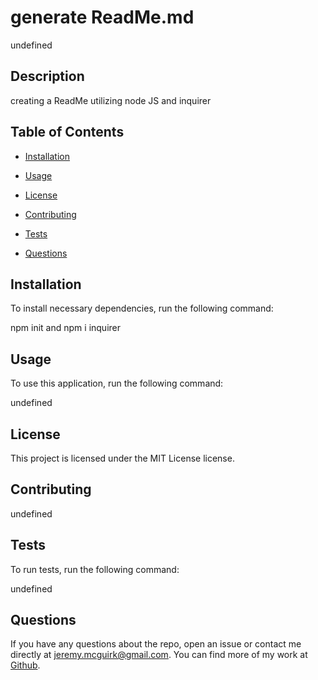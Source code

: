 # generate ReadMe.md
undefined
## Description

creating a ReadMe utilizing node JS and inquirer


## Table of Contents

* [Installation](#installation)

* [Usage](#usage)

* [License](#license)

* [Contributing](#contributing)

* [Tests](#tests)

* [Questions](#questions)


## Installation

To install necessary dependencies, run the following command:

npm init and npm i inquirer


## Usage

To use this application, run the following command:

undefined


## License

This project is licensed under the MIT License license.


## Contributing

undefined


## Tests

To run tests, run the following command:

undefined


## Questions

If you have any questions about the repo, open an issue or contact me directly at jeremy.mcguirk@gmail.com. You can find more of my work at [Github](https://github.com/undefined).